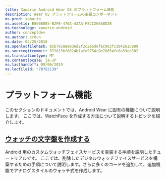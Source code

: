 ```yaml
---
title: Xamarin Android Wear OS のプラットフォーム機能
description: Wear OS プラットフォームの主要コンポーネント
ms.prod: xamarin
ms.assetid: E86688B5-B2FE-476A-A2AA-F8CC26EA8D2B
ms.technology: xamarin-android
author: conceptdev
ms.author: crdun
ms.date: 04/25/2018
ms.openlocfilehash: 95b7958ea936d2f2c2e5d8fac903fc3042615989
ms.sourcegitcommit: 57f815bf0024b1afe9754c0e28054fc0a53ce302
ms.translationtype: MT
ms.contentlocale: ja-JP
ms.lasthandoff: 09/06/2019
ms.locfileid: "70762139"
---
```

# <a name="platform-features"></a>プラットフォーム機能

このセクションのドキュメントでは、Android Wear に固有の機能について説明します。 ここでは、WatchFace を作成する方法について説明するトピックを紹介します。

## <a name="creating-a-watch-faceandroidwearplatformcreating-a-watchfacemd"></a>[ウォッチの文字盤を作成する](~/android/wear/platform/creating-a-watchface.md)

Android 用のカスタムウォッチフェイスサービスを実装する手順を説明したチュートリアルです。 ここでは、削除したデジタルウォッチフェイスサービスを構築するための手順について説明します。さらに多くのコードを追加して、追加機能でアナログスタイルのウォッチ式を作成します。
